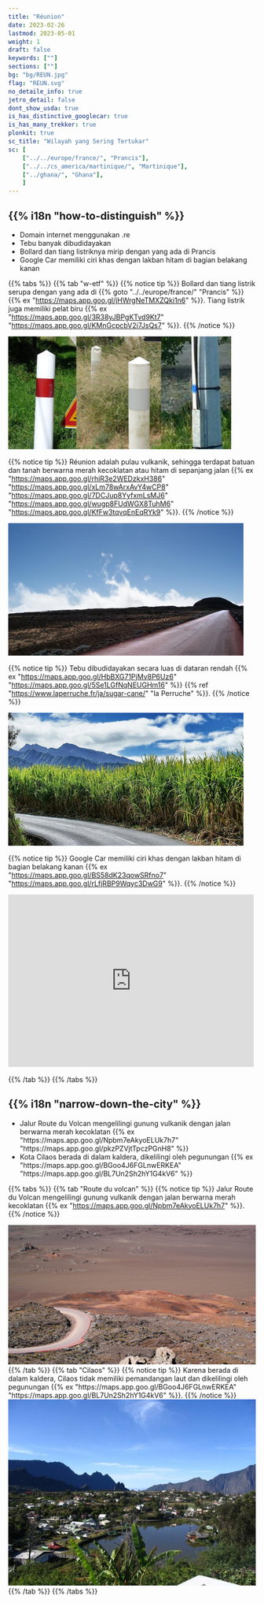 ```yaml
---
title: "Réunion"
date: 2023-02-26
lastmod: 2023-05-01
weight: 1
draft: false
keywords: [""]
sections: [""]
bg: "bg/REUN.jpg"
flag: "REUN.svg"
no_detaile_info: true
jetro_detail: false
dont_show_usda: true
is_has_distinctive_googlecar: true
is_has_many_trekker: true
plonkit: true
sc_title: "Wilayah yang Sering Tertukar"
sc: [
    ["../../europe/france/", "Prancis"],
    ["../../cs_america/martinique/", "Martinique"],
    ["../ghana/", "Ghana"],
    ]
---
```


<div class="main-desciption country-description">
    <h2 class="section-title">{{% i18n "how-to-distinguish" %}}</h2>
    <ul class="rule-list">
        <li>Domain internet menggunakan <span class="quiz">.re</span></li>
        <li><span class="quiz">Tebu</span> banyak dibudidayakan</li>
        <li>Bollard dan tiang listriknya mirip dengan yang ada di Prancis</li>
        <li>Google Car memiliki ciri khas dengan <span class="quiz">lakban hitam di bagian belakang kanan</span></li>
    </ul>
</div>

{{% tabs %}}
{{% tab "w-etf" %}}
{{% notice tip %}}
Bollard dan tiang listrik serupa dengan yang ada di {{% goto "../../europe/france/" "Prancis" %}} {{% ex "https://maps.app.goo.gl/jHWrgNeTMXZQki1n6" %}}. Tiang listrik juga memiliki pelat biru {{% ex "https://maps.app.goo.gl/3R38yJBPgKTvd9Kt7" "https://maps.app.goo.gl/KMnGcpcbV2i7JsQs7" %}}.
{{% /notice %}}
<div class="googlemap-if">
<img src="b2.jpg" width="90%">
</div>

{{% notice tip %}}
Réunion adalah pulau vulkanik, sehingga terdapat batuan dan tanah berwarna merah kecoklatan atau hitam di sepanjang jalan {{% ex "https://maps.app.goo.gl/rhiR3e2WEDzkxH386" "https://maps.app.goo.gl/xLm78wArxAvY4wCP8" "https://maps.app.goo.gl/7DCJup8YyfxmLsMJ6" "https://maps.app.goo.gl/wugp8FUdWGX8TuhM6" "https://maps.app.goo.gl/KfFw3tqvqEnEqRYk9" %}}.
{{% /notice %}}
<div class="googlemap-if">
<img src="./road_volcano_reunion_island.jpg" width="95%">
</div>

{{% notice tip %}}
Tebu dibudidayakan secara luas di dataran rendah {{% ex "https://maps.app.goo.gl/HbBXG71PjMv8P6Uz6" "https://maps.app.goo.gl/5Se1LGfNqNEUGHm16" %}} {{% ref "https://www.laperruche.fr/ja/sugar-cane/" "la Perruche" %}}.
{{% /notice %}}
<div class="googlemap-if">
<img src="./canne_a_sucre_de.jpg" width="95%">
</div>

{{% notice tip %}}
Google Car memiliki ciri khas dengan <span class="quiz">lakban hitam di bagian belakang kanan</span> {{% ex "https://maps.app.goo.gl/BS58dK23qowSRfno7" "https://maps.app.goo.gl/rLfjRBP9Wqyc3DwG9" %}}.
{{% /notice %}}
<div class="googlemap-if">
<iframe src="https://www.google.com/maps/embed?pb=!4v1686044630522!6m8!1m7!1sAXol-Yi0wMSrQCLjDYZ5kg!2m2!1d-21.21776473792954!2d55.56099119881759!3f7.073825579935257!4f-89!5f0.41939995202028907" width="500" height="350" style="border:0;" allowfullscreen="" loading="lazy" referrerpolicy="no-referrer-when-downgrade"></iframe>
</div>

{{% /tab %}}
{{% /tabs  %}}

<div class="main-desciption area-description">
    <h2 class="section-title">{{% i18n "narrow-down-the-city" %}}</h2>
    <ul class="rule-list">
        <li>Jalur Route du Volcan mengelilingi gunung vulkanik dengan jalan berwarna merah kecoklatan {{% ex "https://maps.app.goo.gl/Npbm7eAkyoELUk7h7" "https://maps.app.goo.gl/pkzPZVjtTpczPGnH8" %}}</li>
        <li>Kota Cilaos berada di dalam kaldera, dikelilingi oleh pegunungan {{% ex "https://maps.app.goo.gl/BGoo4J6FGLnwERKEA" "https://maps.app.goo.gl/BL7Un2Sh2hY1G4kV6" %}}</li>
    </ul>
</div>

{{% tabs %}}
{{% tab "Route du volcan" %}}
{{% notice tip %}}
Jalur Route du Volcan mengelilingi gunung vulkanik dengan jalan berwarna merah kecoklatan {{% ex "https://maps.app.goo.gl/Npbm7eAkyoELUk7h7" %}}.
{{% /notice %}}
<div class="googlemap-if no-margin">
<img src="./reunion-island-422071_1280.jpg" width="625px">
</div>
{{% /tab %}}
{{% tab "Cilaos" %}}
{{% notice tip %}}
Karena berada di dalam kaldera, Cilaos tidak memiliki pemandangan laut dan dikelilingi oleh pegunungan {{% ex "https://maps.app.goo.gl/BGoo4J6FGLnwERKEA" "https://maps.app.goo.gl/BL7Un2Sh2hY1G4kV6" %}}.
{{% /notice %}}
<div class="googlemap-if no-margin">
<img src="./cilaos_marre_joncs.jpg" width="625px">
</div>
{{% /tab %}}
{{% /tabs %}}
